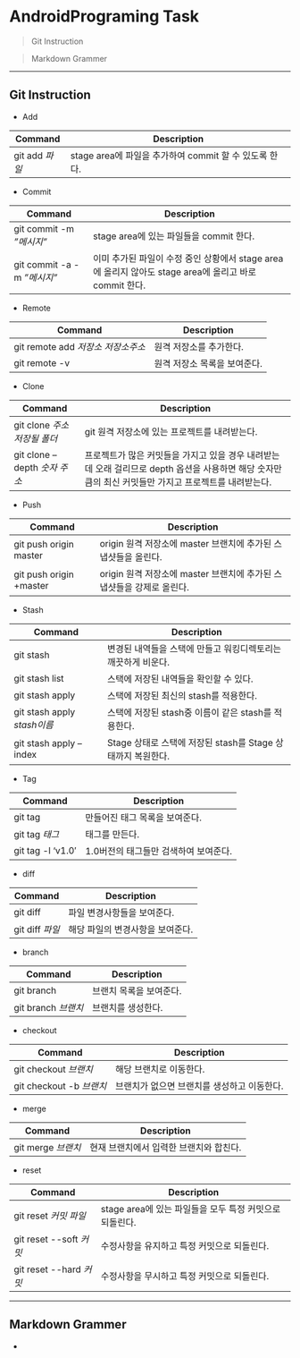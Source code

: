 # **AndroidPrograming Task**

> Git Instruction

> Markdown Grammer

---

## **Git Instruction**

- Add

| **Command** | **Description** |
| --- | --- |
| git add *파일* | stage area에 파일을 추가하여 commit 할 수 있도록 한다. |

- Commit

| **Command** | **Description** |
| --- | --- |
| git commit -m *”메시지”* | stage area에 있는 파일들을 commit 한다. |
| git commit -a -m *”메시지”* | 이미 추가된 파일이 수정 중인 상황에서 stage area에 올리지 않아도 stage area에 올리고 바로 commit 한다. |

- Remote

| **Command** | **Description** |
| --- | --- |
| git remote add *저장소 저장소주소* | 원격 저장소를 추가한다. |
| git remote -v | 원격 저장소 목록을 보여준다. |

- Clone

| **Command** | **Description** |
| --- | --- |
| git clone *주소 저장될 폴더* | git 원격 저장소에 있는 프로젝트를 내려받는다. |
| git clone –depth *숫자 주소* | 프로젝트가 많은 커밋들을 가지고 있을 경우 내려받는데 오래 걸리므로 depth 옵션을 사용하면 해당 숫자만큼의 최신 커밋들만 가지고 프로젝트를 내려받는다. |

- Push

| **Command** | **Description** |
| --- | --- |
| git push origin master | origin 원격 저장소에 master 브랜치에 추가된 스냅샷들을 올린다. |
| git push origin +master | origin 원격 저장소에 master 브랜치에 추가된 스냅샷들을 강제로 올린다. |

- Stash

| **Command** | **Description** |
| --- | --- |
| git stash | 변경된 내역들을 스택에 만들고 워킹디렉토리는 깨끗하게 비운다. |
| git stash list | 스택에 저장된 내역들을 확인할 수 있다. |
| git stash apply | 스택에 저장된 최신의 stash를 적용한다. |
| git stash apply *stash이름* | 스택에 저장된 stash중 이름이 같은 stash를 적용한다. |
| git stash apply –index | Stage 상태로 스택에 저장된 stash를 Stage 상태까지 복원한다. |

- Tag

| **Command** | **Description** |
| --- | --- |
| git tag | 만들어진 태그 목록을 보여준다. |
| git tag *태그* | 태그를 만든다. |
| git tag -l ‘v1.0′ | 1.0버전의 태그들만 검색하여 보여준다. |

- diff

| **Command** | **Description** |
| --- | --- |
| git diff | 파일 변경사항들을 보여준다. |
| git diff *파일* | 해당 파일의 변경사항을 보여준다. |

- branch

| **Command** | **Description** |
| --- | --- |
| git branch | 브랜치 목록을 보여준다. |
| git branch *브랜치* | 브랜치를 생성한다. |

- checkout

| **Command** | **Description** |
| --- | --- |
| git checkout *브랜치* | 해당 브랜치로 이동한다. |
| git checkout -b *브랜치* | 브랜치가 없으면 브랜치를 생성하고 이동한다. |

- merge

| **Command** | **Description** |
| --- | --- |
| git merge *브랜치* | 현재 브랜치에서 입력한 브랜치와 합친다. |

- reset

| **Command** | **Description** |
| --- | --- |
| git reset *커밋* *파일* | stage area에 있는 파일들을 모두 특정 커밋으로 되돌린다. |
| git reset --soft *커밋* | 수정사항을 유지하고 특정 커밋으로 되돌린다. |
| git reset --hard *커밋* | 수정사항을 무시하고 특정 커밋으로 되돌린다. |

---

## **Markdown Grammer**

- 

